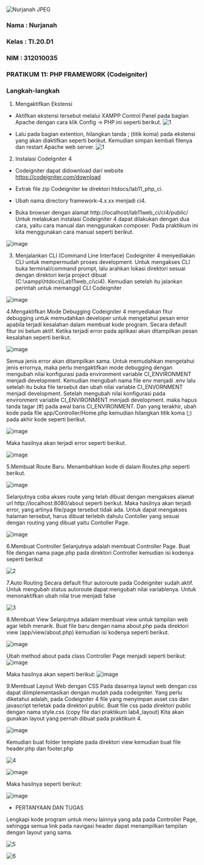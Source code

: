 ![Nurjanah JPEG](https://user-images.githubusercontent.com/101665497/174445288-c2dd7891-5c4a-44c8-9957-55cb43c64c77.jpg)


### Nama  : Nurjanah
### Kelas : TI.20.D1
### NIM   : 312010035



### PRATIKUM 11: PHP FRAMEWORK (Codeigniter)

### Langkah-langkah
1. Mengaktifkan Ekstensi
- Aktifkan ekstensi tersebut melalui XAMPP Control Panel pada bagian Apache dengan cara klik Config -> PHP.ini seperti berikut.
![1](https://user-images.githubusercontent.com/101665497/174443787-0fa87fc2-008c-49cc-b8ce-eb271eac40f4.png)

- Lalu pada bagian extention, hilangkan tanda ; (titik koma) pada ekstensi yang akan diaktifkan seperti berikut. Kemudian simpan kembali filenya dan restart Apache web server.
![1](https://user-images.githubusercontent.com/101665497/174443830-ffb2af8a-74ac-4d33-9da6-ef855b2d2314.png)

2. Instalasi CodeIgniter 4
- Codeigniter dapat didownload dari website https://codeigniter.com/download

- Extrak file zip Codeigniter ke direktori htdocs/lab11_php_ci.

- Ubah nama directory framework-4.x.xx menjadi ci4.

- Buka browser dengan alamat http://localhost/lab11web_ci/ci4/public/ Untuk melakukan instalasi Codeigniter 4 dapat dilakukan dengan dua cara, yaitu cara manual dan menggunakan composer. Pada praktikum ini kita menggunakan cara manual seperti berikut.

![image](https://user-images.githubusercontent.com/101665497/174444046-d379bded-1024-403a-b3ba-ccae7c8cc74b.png)

3. Menjalankan CLI (Command Line Interface)
Codeigniter 4 menyediakan CLI untuk mempermudah proses development. Untuk mengakses CLI buka terminal/command prompt, lalu arahkan lokasi direktori sesuai dengan direktori kerja project dibuat (C:\xampp\htdocs\Lab11web_ci\ci4). Kemudian setelah itu jalankan perintah untuk memanggil CLI Codeigniter

![image](https://user-images.githubusercontent.com/101665497/174444056-feb46efb-747e-479f-82f0-06e082648416.png)

4.Mengaktifkan Mode Debugging Codeigniter 4 menyediakan fitur debugging untuk memudahkan developer untuk mengetahui pesan error apabila terjadi kesalahan dalam membuat kode program. Secara default fitur ini belum aktif. Ketika terjadi error pada aplikasi akan ditampilkan pesan kesalahan seperti berikut.

![image](https://user-images.githubusercontent.com/101665497/174444197-ae0d474e-98aa-4c68-b2bd-f730f14aaf8f.png)

Semua jenis error akan ditampilkan sama. Untuk memudahkan mengetahui jenis errornya, maka perlu mengaktifkan mode debugging dengan mengubah nilai konfigurasi pada environment variable CI_ENVIRONMENT menjadi development. Kemudian mengubah nama file env menjadi .env lalu setelah itu buka file tersebut dan ubah nilai variable CI_ENVORNMENT menjadi development. Setelah mengubah nilai konfigurasi pada environment variable CI_ENVIRONMENT menjadi development. maka hapus tanda tagar (#) pada awal baris CI_ENVIRONMENT. Dan yang terakhir, ubah kode pada file app/Controller/Home.php kemudian hilangkan titik koma (;) pada akhir kode seperti berikut.

![image](https://user-images.githubusercontent.com/101665497/174444240-e99d5613-a21f-40d6-8620-fc98ece92a3a.png)

Maka hasilnya akan terjadi error seperti berikut.

![image](https://user-images.githubusercontent.com/101665497/174444264-99c6ff1f-ae89-4331-a697-80f43f3f949d.png)

5.Membuat Route Baru. Menambahkan kode di dalam Routes.php seperti berikut.

![image](https://user-images.githubusercontent.com/101665497/174444426-5c9e672e-afeb-4a18-9178-b4d431b2a3b1.png)

Selanjutnya coba akses route yang telah dibuat dengan mengakses alamat url http://localhost:8080/about seperti berikut. Maka hasilnya akan terjadi error, yang artinya file/page tersebut tidak ada. Untuk dapat mengakses halaman tersebut, harus dibuat terlebih dahulu Contoller yang sesuai dengan routing yang dibuat yaitu Contoller Page.

![image](https://user-images.githubusercontent.com/101665497/174444509-cdf369b8-c705-499e-a03b-b85093887d77.png)

6.Membuat Controller Selanjutnya adalah membuat Controller Page. Buat file dengan nama page.php pada direktori Controller kemudian isi kodenya seperti berikut

![2](https://user-images.githubusercontent.com/101665497/174444681-acfc484a-797e-4015-931a-e1a02eaeb5aa.png)

7.Auto Routing Secara default fitur autoroute pada Codeigniter sudah aktif. Untuk mengubah status autoroute dapat mengubah nilai variablenya. Untuk menonaktifkan ubah nilai true menjadi false

![3](https://user-images.githubusercontent.com/101665497/174444730-aef03680-e5e0-4494-89ab-fed7b739a19a.png)

8.Membuat View Selanjutnya adalam membuat view untuk tampilan web agar lebih menarik. Buat file baru dengan nama about.php pada direktori view (app/view/about.php) kemudian isi kodenya seperti berikut. 

![image](https://user-images.githubusercontent.com/101665497/174444748-fc3f7b14-76d1-46bb-b028-bc77a8283b14.png)

Ubah method about pada class Controller Page menjadi seperti berikut: 
![image](https://user-images.githubusercontent.com/101665497/174444783-a2812276-ba1a-47cc-b88d-dbd96786d7c8.png)

Maka hasilnya akan seperti berikut: 
![image](https://user-images.githubusercontent.com/101665497/174444885-2ab32ab5-72f8-4f7b-90d5-9b23eab12e43.png)

9.Membuat Layout Web dengan CSS Pada dasarnya layout web dengan css dapat diimplementasikan dengan mudah pada codeigniter. Yang perlu diketahui adalah, pada Codeigniter 4 file yang menyimpan asset css dan javascript terletak pada direktori public.
Buat file css pada direktori public dengan nama style.css (copy file dari praktikum lab4_layout) Kita akan gunakan layout yang pernah dibuat pada praktikum 4.

![image](https://user-images.githubusercontent.com/101665497/174444927-9d662336-bca4-4cb1-a468-f2b810c5c88e.png)

Kemudian buat folder template pada direktori view kemudian buat file header.php dan footer.php 

![4](https://user-images.githubusercontent.com/101665497/174445001-8170127f-97d5-470c-b55b-f0d986a7d4c1.png)

![image](https://user-images.githubusercontent.com/101665497/174445025-d6a32053-cd20-4987-8184-e51209046377.png)

Maka hasilnya seperti berikut:

![image](https://user-images.githubusercontent.com/101665497/174445055-2f2f1558-4bc5-409b-895b-24e7c7e205ee.png)

- PERTANYAAN DAN TUGAS

Lengkapi kode program untuk menu lainnya yang ada pada Controller Page, sehingga semua link pada navigasi header dapat menampilkan tampilan dengan layout yang sama.

![5](https://user-images.githubusercontent.com/101665497/174445164-fe3bf484-e33e-4313-8abf-1cce0294cbc5.png)

![6](https://user-images.githubusercontent.com/101665497/174445205-56931fd6-6de3-44ec-9e9a-e2f581947f61.png)














